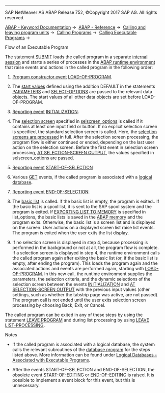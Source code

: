   

* * *

SAP NetWeaver AS ABAP Release 752, ©Copyright 2017 SAP AG. All rights reserved.

[ABAP - Keyword Documentation](javascript:call_link\('abenabap.htm'\)) →  [ABAP - Reference](javascript:call_link\('abenabap_reference.htm'\)) →  [Calling and leaving program units](javascript:call_link\('abenabap_execution.htm'\)) →  [Calling Programs](javascript:call_link\('abenabap_program_call.htm'\)) →  [Calling Executable Programs](javascript:call_link\('abenabap_submit_report.htm'\)) → 

Flow of an Executable Program

The statement [SUBMIT](javascript:call_link\('abapsubmit.htm'\)) loads the called program in a separate [internal session](javascript:call_link\('abeninternal_session_glosry.htm'\) "Glossary Entry") and starts a series of processes in the [ABAP runtime environment](javascript:call_link\('abenabap_runtime_envir_glosry.htm'\) "Glossary Entry") that raise events and actions in the called program in the following order:

1.  [Program constructor event](javascript:call_link\('abenprogram_construct_event_glosry.htm'\) "Glossary Entry") [LOAD-OF-PROGRAM](javascript:call_link\('abapload-of-program.htm'\)).
    
2.  The [start values](javascript:call_link\('abenstart_value_glosry.htm'\) "Glossary Entry") defined using the addition DEFAULT in the statements [PARAMETERS](javascript:call_link\('abapparameters.htm'\)) and [SELECT-OPTIONS](javascript:call_link\('abapselect-options.htm'\)) are passed to the relevant data objects. The start values of all other data objects are set before LOAD-OF-PROGRAM.
    
3.  [Reporting event](javascript:call_link\('abenreporting_event_glosry.htm'\) "Glossary Entry") [INITIALIZATION](javascript:call_link\('abapinitialization.htm'\)).
    
4.  The [selection screen](javascript:call_link\('abenselection_screen_glosry.htm'\) "Glossary Entry") specified in [selscreen\_options](javascript:call_link\('abapsubmit_interface.htm'\)) is called if it contains at least one input field or button. If no explicit selection screen is specified, the standard selection screen is called. Here, the [selection screens are processed](javascript:call_link\('abenselscreen_processing_glosry.htm'\) "Glossary Entry") in full. After the selection screen processing, the program flow is either continued or ended, depending on the last user action on the selection screen. Before the first event in selection screen processing, [AT SELECTION-SCREEN OUTPUT](javascript:call_link\('abapat_selection-screen.htm'\)), the values specified in selscreen\_options are passed.
    
5.  [Reporting event](javascript:call_link\('abenreporting_event_glosry.htm'\) "Glossary Entry") [START-OF-SELECTION](javascript:call_link\('abapstart-of-selection.htm'\))
    
6.  Various [GET](javascript:call_link\('abapget-.htm'\)) events, if the called program is associated with a [logical database](javascript:call_link\('abenlogical_data_base_glosry.htm'\) "Glossary Entry").
    
7.  [Reporting event](javascript:call_link\('abenreporting_event_glosry.htm'\) "Glossary Entry") [END-OF-SELECTION](javascript:call_link\('abapend-of-selection.htm'\)).
    
8.  The [basic list](javascript:call_link\('abenbasic_list_glosry.htm'\) "Glossary Entry") is called.
    If the basic list is empty, the program is exited..
    If the basic list is a spool list, it is sent to the SAP spool system and the program is exited.
    If [EXPORTING LIST TO MEMORY](javascript:call_link\('abapsubmit_list_options.htm'\)) is specified in list\_options, the basic lists is saved in the [ABAP memory](javascript:call_link\('abenabap_memory_glosry.htm'\) "Glossary Entry") and the program exits.
    Otherwise, the basic list is a screen list and is displayed on the screen. User actions on a displayed screen list raise list events. The program is exited when the user exits the list display.
    
9.  If no selection screen is displayed in step 4, because processing is performed in the background or not at all, the program flow is complete.
    If a selection screen is displayed in step 4, the runtime environment calls the called program again after exiting the basic list (or, if the basic list is empty, after ending the program). This loads the program again and the associated actions and events are performed again, starting with [LOAD-OF-PROGRAM](javascript:call_link\('abapload-of-program.htm'\)). In this new call, the runtime environment supplies the parameters, the selection criteria, and the dynamic selections of the selection screen between the events [INITIALIZATION](javascript:call_link\('abapinitialization.htm'\)) and [AT SELECTION-SCREEN OUTPUT](javascript:call_link\('abapat_selection-screen_events.htm'\)) with the previous input values (other settings, such as whether the tabstrip page was active, are not passed). The program call is not ended until the user exits selection screen processing by choosing Back, Exit, or Cancel.

The called program can be exited in any of these steps by using the statement [LEAVE PROGRAM](javascript:call_link\('abapleave_list-processing.htm'\)) and during list processing by using [LEAVE LIST-PROCESSING](javascript:call_link\('abapleave_program.htm'\)).

Notes

-   If the called program is associated with a logical database, the system calls the relevant subroutines of the [database program](javascript:call_link\('abendatabase_program_glosry.htm'\) "Glossary Entry") for the steps listed above. More information can be found under [Logical Databases - Associated with Executable Programs](javascript:call_link\('abenldb_usage_executable.htm'\)).

-   After the events START-OF-SELECTION and END-OF-SELECTION, the obsolete event [START-OF-EDITING](javascript:call_link\('abapstart-of-editing.htm'\)) or [END-OF-EDITING](javascript:call_link\('abapend-of-editing.htm'\)) is raised. It is possible to implement a event block for this event, but this is unnecessary.